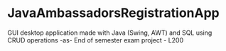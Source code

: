 # JavaAmbassadorsRegistrationApp
GUI desktop application made with Java (Swing, AWT) and SQL using CRUD operations -as- End of semester exam project - L200
